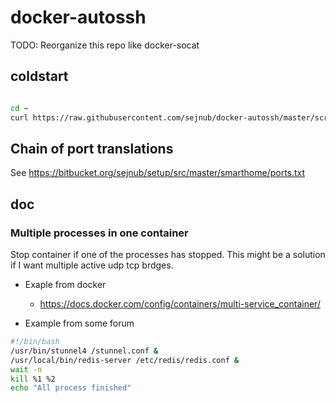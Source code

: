 # docker-autossh

TODO: Reorganize this repo like docker-socat

## coldstart

```sh

cd ~
curl https://raw.githubusercontent.com/sejnub/docker-autossh/master/scripts/coldstart.sh | bash

```

## Chain of port translations

See <https://bitbucket.org/sejnub/setup/src/master/smarthome/ports.txt>

## doc

### Multiple processes in one container

Stop container if one of the processes has stopped. This might be a solution if I want multiple active udp tcp brdges.

- Exaple from docker
  - <https://docs.docker.com/config/containers/multi-service_container/>

- Example from some forum

```bash
#!/bin/bash
/usr/bin/stunnel4 /stunnel.conf &
/usr/local/bin/redis-server /etc/redis/redis.conf &
wait -n
kill %1 %2
echo "All process finished"
```
